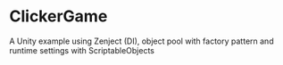 # ClickerGame

A Unity example using Zenject (DI), object pool with factory pattern and runtime settings with ScriptableObjects
